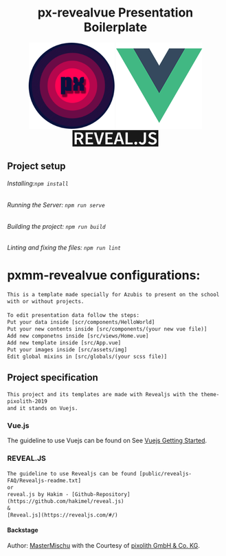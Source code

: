 
<h1  align="center">
px-revealvue Presentation Boilerplate
</h1>
<p align= "center">
<img src="src/assets/pixolithlogo.png" alt="px-vue-reveal" width="200"/>
<img src="src/assets/vuejslogo.png" alt="px-vue-reveal" width="200"/>
<img src="src/assets/revealjs.png" alt="px-vue-reveal" width="200"/>
</p>


## Project setup
###### Installing:```npm install```

###### Running the Server: ```npm run serve```

###### Building the project: ```npm run build```

###### Linting and fixing the files: ```npm run lint```

# pxmm-revealvue configurations:
```
This is a template made specially for Azubis to present on the school with or without projects.

To edit presentation data follow the steps:
Put your data inside [scr/components/HelloWorld]
Put your new contents inside [src/components/(your new vue file)]
Add new componetns inside [src/views/Home.vue]
Add new template inside [src/App.vue]
Put your images inside [src/assets/img]  
Edit global mixins in [src/globals/(your scss file)]
```

## Project specification
```
This project and its templates are made with Revealjs with the theme-pixolith-2019 
and it stands on Vuejs.
```
### Vue.js
The guideline to use Vuejs can be found on See [Vuejs Getting Started](https://cli.vuejs.org).

### REVEAL.JS
```
The guideline to use Revealjs can be found [public/revealjs-FAQ/Revealjs-readme.txt] 
or 
reveal.js by Hakim - [Github-Repository](https://github.com/hakimel/reveal.js) 
& 
[Reveal.js](https://revealjs.com/#/)
```
#### Backstage
Author: [MasterMischu](https://www.mastermischu.de) with the Courtesy of [pixolith GmbH & Co. KG](https://www.pixolith.de).
